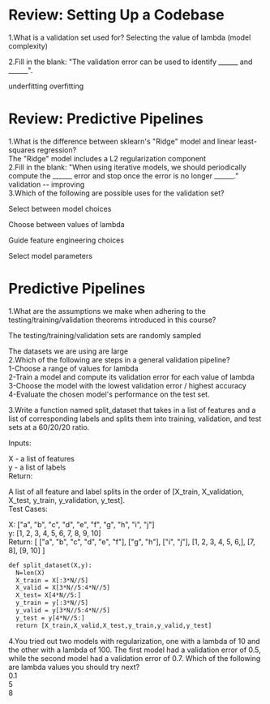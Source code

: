 #  Review: Setting Up a Codebase
1.W​hat is a validation set used for?
S​electing the value of lambda (model complexity)

2.F​ill in the blank: "The validation error can be used to identify ______ and ______".

u​nderfitting  o​verfitting  

#  Review: Predictive Pipelines
1.W​hat is the difference between sklearn's "Ridge" model and linear least-squares regression?  
T​he "Ridge" model includes a L2 regularization component  
2.F​ill in the blank: "When using iterative models, we should periodically compute the ______ error and stop once the error is no longer ______."  
v​alidation -- improving  
3.W​hich of the following are possible uses for the validation set?  

S​elect between model choices  

C​hoose between values of lambda  

G​uide feature engineering choices  

S​elect model parameters  
# Predictive Pipelines
1.W​hat are the assumptions we make when adhering to the testing/training/validation theorems introduced in this course?  

T​he testing/training/validation sets are randomly sampled  

T​he datasets we are using are large  
2.W​hich of the following are steps in a general validation pipeline?  
1-C​hoose a range of values for lambda  
2-T​rain a model and compute its validation error for each value of lambda  
3-C​hoose the model with the lowest validation error / highest accuracy  
4​-Evaluate the chosen model's performance on the test set.  

3.Write a function named split_dataset that takes in a list of features and a list of corresponding labels and splits them into training, validation, and test sets at a 60/20/20 ratio.  

I​nputs:  

X​ - a list of features  
y​ - a list of labels  
R​eturn:  

A​ list of all feature and label splits in the order of [X_train, X_validation, X_test, y_train, y_validation, y_test].  
T​est Cases:  

X​: [​"a", "b", "c", "d", "e", "f", "g", "h", "i", "j"]  
y​: [​1, 2, 3, 4, 5, 6, 7, 8, 9, 10]  
Return: [​ [​"a", "b", "c", "d", "e", "f"], ["g", "h"], ["i", "j"], [​1, 2, 3, 4, 5, 6,], [7, 8], [9, 10] ]  
```html
def split_dataset(X,y):
  N=len(X)
  X_train = X[:3*N//5]
  X_valid = X[3*N//5:4*N//5]
  X_test= X[4*N//5:]
  y_train = y[:3*N//5]
  y_valid = y[3*N//5:4*N//5]
  y_test = y[4*N//5:]
  return [X_train,X_valid,X_test,y_train,y_valid,y_test]
```
4.Y​ou tried out two models with regularization, one with a lambda of 10 and the other with a lambda of 100. The first model had a validation error of 0.5, while the second model had a validation error of 0.7. Which of the following are lambda values you should try next?  
0.1  
5  
8  
